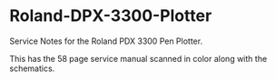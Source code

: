 # Roland-DPX-3300-Plotter

Service Notes for the Roland PDX 3300 Pen Plotter.

This has the 58 page service manual scanned in color along with the schematics.
